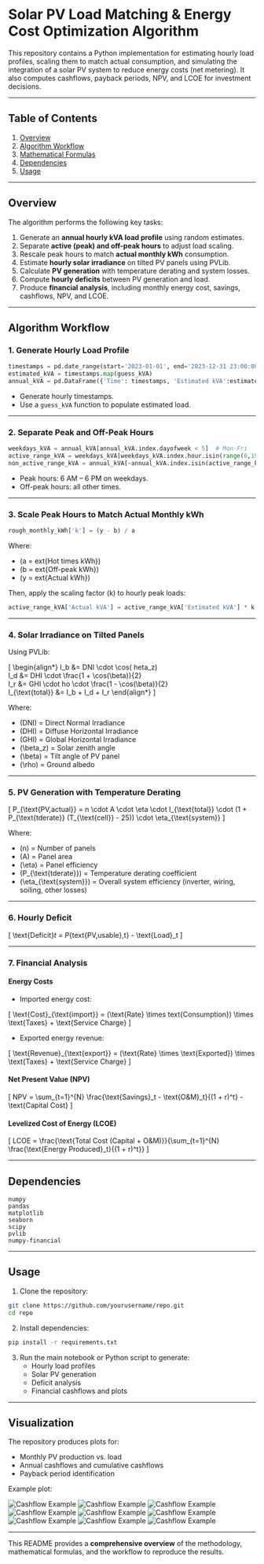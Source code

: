 # Solar PV Load Matching & Energy Cost Optimization Algorithm

This repository contains a Python implementation for estimating hourly load profiles, scaling them to match actual consumption, and simulating the integration of a solar PV system to reduce energy costs (net metering). It also computes cashflows, payback periods, NPV, and LCOE for investment decisions.

---

## Table of Contents
1. [Overview](#overview)  
2. [Algorithm Workflow](#algorithm-workflow)  
3. [Mathematical Formulas](#mathematical-formulas)  
4. [Dependencies](#dependencies)  
5. [Usage](#usage)  

---

## Overview

The algorithm performs the following key tasks:

1. Generate an **annual hourly kVA load profile** using random estimates.
2. Separate **active (peak) and off-peak hours** to adjust load scaling.
3. Rescale peak hours to match **actual monthly kWh** consumption.
4. Estimate **hourly solar irradiance** on tilted PV panels using PVLib.
5. Calculate **PV generation** with temperature derating and system losses.
6. Compute **hourly deficits** between PV generation and load.
7. Produce **financial analysis**, including monthly energy cost, savings, cashflows, NPV, and LCOE.

---

## Algorithm Workflow

### 1. Generate Hourly Load Profile

```python
timestamps = pd.date_range(start='2023-01-01', end='2023-12-31 23:00:00', freq='h')
estimated_kVA = timestamps.map(guess_kVA)
annual_kVA = pd.DataFrame({'Time': timestamps, 'Estimated kVA':estimated_kVA}).set_index('Time')
```

- Generate hourly timestamps.
- Use a `guess_kVA` function to populate estimated load.

---

### 2. Separate Peak and Off-Peak Hours

```python
weekdays_kVA = annual_kVA[annual_kVA.index.dayofweek < 5]  # Mon-Fri
active_range_kVA = weekdays_kVA[weekdays_kVA.index.hour.isin(range(6,19))]
non_active_range_kVA = annual_kVA[~annual_kVA.index.isin(active_range_kVA.index)]
```

- Peak hours: 6 AM – 6 PM on weekdays.
- Off-peak hours: all other times.

---

### 3. Scale Peak Hours to Match Actual Monthly kWh

```python
rough_monthly_kWh['k'] = (y - b) / a
```

Where:  
- \(a = 	ext{Hot times kWh}\)  
- \(b = 	ext{Off-peak kWh}\)  
- \(y = 	ext{Actual kWh}\)  

Then, apply the scaling factor \(k\) to hourly peak loads:

```python
active_range_kVA['Actual kVA'] = active_range_kVA['Estimated kVA'] * k
```

---

### 4. Solar Irradiance on Tilted Panels

Using PVLib:

\[
\begin{align*}
I_b &= DNI \cdot \cos(	heta_z) \
I_d &= DHI \cdot \frac{1 + \cos(\beta)}{2} \
I_r &= GHI \cdot 
ho \cdot \frac{1 - \cos(\beta)}{2} \
I_{\text{total}} &= I_b + I_d + I_r
\end{align*}
\]

Where:  
- \(DNI\) = Direct Normal Irradiance  
- \(DHI\) = Diffuse Horizontal Irradiance  
- \(GHI\) = Global Horizontal Irradiance  
- \(\beta_z\) = Solar zenith angle  
- \(\beta\) = Tilt angle of PV panel  
- \(\rho\) = Ground albedo  

---

### 5. PV Generation with Temperature Derating

\[
P_{\text{PV,actual}} = n \cdot A \cdot \eta \cdot I_{\text{total}} \cdot (1 + P_{\text{tderate}} (T_{\text{cell}} - 25)) \cdot \eta_{\text{system}}
\]

Where:  
- \(n\) = Number of panels  
- \(A\) = Panel area  
- \(\eta\) = Panel efficiency  
- \(P_{\text{tderate}}\) = Temperature derating coefficient  
- \(\eta_{\text{system}}\) = Overall system efficiency (inverter, wiring, soiling, other losses)  

---

### 6. Hourly Deficit

\[
\text{Deficit}_t = P_{text{PV,usable},t} - \text{Load}_t
\]

---

### 7. Financial Analysis

#### Energy Costs

- Imported energy cost:

\[
\text{Cost}_{\text{import}} = (\text{Rate} \times text{Consumption}) \times \text{Taxes} + \text{Service Charge}
\]

- Exported energy revenue:

\[
\text{Revenue}_{\text{export}} = (\text{Rate} \times \text{Exported}) \times \text{Taxes} + \text{Service Charge}
\]

#### Net Present Value (NPV)

\[
NPV = \sum_{t=1}^{N} \frac{\text{Savings}_t - \text{O\&M}_t}{(1 + r)^t} - \text{Capital Cost}
\]

#### Levelized Cost of Energy (LCOE)

\[
LCOE = \frac{\text{Total Cost (Capital + O\&M)}}{\sum_{t=1}^{N} \frac{\text{Energy Produced}_t}{(1 + r)^t}}
\]

---

## Dependencies

```text
numpy
pandas
matplotlib
seaborn
scipy
pvlib
numpy-financial
```

---

## Usage

1. Clone the repository:

```bash
git clone https://github.com/yourusername/repo.git
cd repo
```

2. Install dependencies:

```bash
pip install -r requirements.txt
```

3. Run the main notebook or Python script to generate:
   - Hourly load profiles  
   - Solar PV generation  
   - Deficit analysis  
   - Financial cashflows and plots  

---

## Visualization

The repository produces plots for:

- Monthly PV production vs. load  
- Annual cashflows and cumulative cashflows  
- Payback period identification  

Example plot:

![Cashflow Example](imgs/img_annual_deficit_kWh_vs_n.png)
![Cashflow Example](imgs/img_lcoe.png)
![Cashflow Example](imgs/img_project_cashflow[with%20cummulative%20flow]_@_r=1.030_i=3.010_n=246.png)
![Cashflow Example](imgs/img_project_cashflow[with%20cummulative%20flow]_@_r=25.00_i=14.00_n=246.png)
![Cashflow Example](imgs/img_project_cashflow[with%20cummulative%20flow]_@_r=36.48_i=14.00_n=246.png)
![Cashflow Example](imgs/img_savings_deficit_per_n.png)
![Cashflow Example](imgs/img_annual_monthly_imports_and_exports[bar].png)
![Cashflow Example](imgs/img_monthly_cost_difference_before_and_after_NEM.png)
![Cashflow Example](imgs/img_monthly_production_vs_consumption[bar].png)

---

This README provides a **comprehensive overview** of the methodology, mathematical formulas, and the workflow to reproduce the results.
